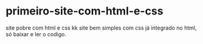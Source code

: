 # primeiro-site-com-html-e-css
site pobre com html e css kk
site bem simples com css já integrado no html, só baixar e ler o codigo.

